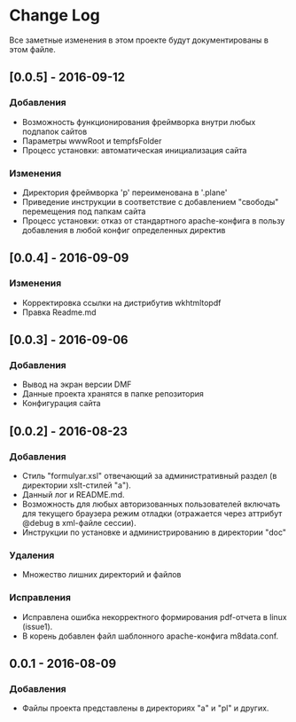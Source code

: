 # Change Log
Все заметные изменения в этом проекте будут документированы в этом файле.


## [0.0.5] - 2016-09-12
### Добавления
- Возможность функционирования фреймворка внутри любых подпапок сайтов
- Параметры wwwRoot и tempfsFolder
- Процесс установки: автоматическая инициализация сайта

### Изменения
- Директория фреймворка 'p' переименована в '.plane'
- Приведение инструкции в соответствие с добавлением "свободы" перемещения под папкам сайта
- Процесс установки: отказ от стандартного apache-конфига в пользу добавления в любой конфиг определенных директив


## [0.0.4] - 2016-09-09
### Изменения
- Корректировка ссылки на дистрибутив wkhtmltopdf
- Правка Readme.md

## [0.0.3] - 2016-09-06
### Добавления
- Вывод на экран версии DMF
- Данные проекта хранятся в папке репозитория 
- Конфигурация сайта


## [0.0.2] - 2016-08-23
### Добавления
- Стиль "formulyar.xsl" отвечающий за административный раздел (в директории xslt-стилей "а").
- Данный лог и README.md.
- Возможность для любых авторизованных пользователей включать для текущего браузера режим отладки (отражается через аттрибут @debug в xml-файле сессии).
- Инструкции по установке и администрированию в директории "doc"

### Удаления
- Множество лишних директорий и файлов

### Исправления
- Исправлена ошибка некорректного формирования pdf-отчета в linux (issue1).
- В корень добавлен файл шаблонного apache-конфига m8data.conf.

## 0.0.1 - 2016-08-09
### Добавления
- Файлы проекта представлены в директориях "a" и "pl" и других.
